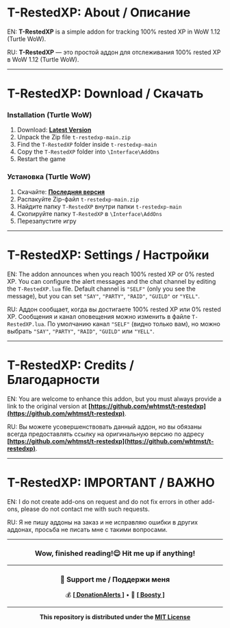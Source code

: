 # T-RestedXP: About / Описание

EN: **T-RestedXP** is a simple addon for tracking 100% rested XP in WoW 1.12 (Turtle WoW).

RU: **T-RestedXP** — это простой аддон для отслеживания 100% rested XP в WoW 1.12 (Turtle WoW).

---

# T-RestedXP: Download / Скачать

### Installation (Turtle WoW)
1. Download: **[Latest Version](https://github.com/whtmst/t-restedxp/archive/master.zip)**
2. Unpack the Zip file `t-restedxp-main.zip`
3. Find the `T-RestedXP` folder inside `t-restedxp-main`
4. Copy the `T-RestedXP` folder into `\Interface\AddOns`
5. Restart the game

### Установка (Turtle WoW)
1. Скачайте: **[Последняя версия](https://github.com/whtmst/t-restedxp/archive/master.zip)**
2. Распакуйте Zip-файл `t-restedxp-main.zip`
3. Найдите папку `T-RestedXP` внутри папки `t-restedxp-main`
4. Скопируйте папку `T-RestedXP` в `\Interface\AddOns`
5. Перезапустите игру

---

# T-RestedXP: Settings / Настройки

EN: The addon announces when you reach 100% rested XP or 0% rested XP. You can configure the alert messages and the chat channel by editing the `T-RestedXP.lua` file. Default channel is `"SELF"` (only you see the message), but you can set `"SAY"`, `"PARTY"`, `"RAID"`, `"GUILD"` or `"YELL"`.

RU: Аддон сообщает, когда вы достигаете 100% rested XP или 0% rested XP. Сообщения и канал оповещения можно изменить в файле `T-RestedXP.lua`. По умолчанию канал `"SELF"` (видно только вам), но можно выбрать `"SAY"`, `"PARTY"`, `"RAID"`, `"GUILD"` или `"YELL"`.

---

# T-RestedXP: Credits / Благодарности

EN: You are welcome to enhance this addon, but you must always provide a link to the original version at **[https://github.com/whtmst/t-restedxp](https://github.com/whtmst/t-restedxp)**.

RU: Вы можете усовершенствовать данный аддон, но вы обязаны всегда предоставлять ссылку на оригинальную версию по адресу **[https://github.com/whtmst/t-restedxp](https://github.com/whtmst/t-restedxp)**.

---

# T-RestedXP: IMPORTANT / ВАЖНО

EN: I do not create add-ons on request and do not fix errors in other add-ons, please do not contact me with such requests.

RU: Я не пишу аддоны на заказ и не исправляю ошибки в других аддонах, просьба не писать мне с такими вопросами.

---

<h3 align="center">Wow, finished reading!😌 Hit me up if anything!</h3>

---

<div align="center">

### **💝 Support me / Поддержи меня**
💰 [**[ DonationAlerts ]**](https://www.donationalerts.com/r/whtmst) • 🚀 [**[ Boosty ]**](https://boosty.to/whtmst)

</div>

---

<div align="center">

**This repository is distributed under the [MIT License](LICENSE)**

</div>


